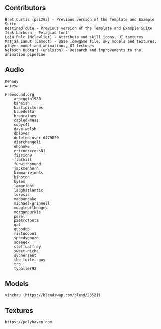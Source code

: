Contributors
------------
    Bret Curtis (psi29a) - Previous version of the Template and Example Suite
    DestinedToDie - Previous version of the Template and Example Suite
    Isak Larborn - Pelagiad font
    Leja Pelc (Mclawliet) - Attribute and skill icons, UI textures
    Matjaž Lamut (Lamoot) - Base .omwgame file, sky models and textures, player model and animations, UI textures
    Nelsson Huotari (unelsson) - Research and improvements to the animation pipeline


Audio
-----
    Kenney
    wareya

    Freesound.org
        arpeggio1980
        bahaish
        bastipictures
        bluedelta
        branrainey
        cabled-mess
        copyc4t
        dave-welsh
        dblover
        deleted-user-6479820
        diarchangeli
        ehohnke
        ericnorcross81
        fission9
        flathill
        funwithsound
        jackmenhorn
        kimmariejon3s
        kinoton
        kyles
        lampeight
        laughatlantic
        lurpsis
        madpancake
        michael-grinnell
        moogleoftheages
        morganpurkis
        perel
        pietrofonta
        qat
        qubodup
        ristooooo1
        speedygonzo
        sqeeeek
        steffcaffrey
        sweet-niche
        sypherzent
        the-toilet-guy
        trp
        tyballer92


Models
------
    vinchau (https://blendswap.com/blend/23521)



Textures
--------
    https://polyhaven.com













